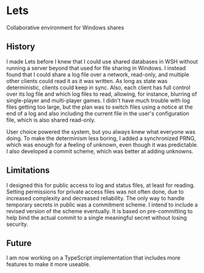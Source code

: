# Lets
Collaborative environment for Windows shares

## History
I made Lets before I knew that I could use shared databases in WSH without running a server beyond that used for file sharing in Windows. I instead found that I could share a log file over a network, read-only, and multiple other clients could read it as it was written. As long as state was deterministic, clients could keep in sync. Also, each client has full control over its log file and which log files to read, allowing, for instance, blurring of single-player and multi-player games. I didn't have much trouble with log files getting too large, but the plan was to switch files using a notice at the end of a log and also including the current file in the user's configuration file, which is also shared read-only.

User choice powered the system, but you always knew what everyone was doing. To make the determinism less boring, I added a synchronized PRNG, which was enough for a feeling of unknown, even though it was predictable. I also developed a commit scheme, which was better at adding unknowns.

## Limitations 
I designed this for public access to log and status files, at least for reading. Setting permissions for private access files was not often done, due to increased complexity and decreased reliability. The only way to handle temporary secrets in public was a commitment scheme. I intend to include a revised version of the scheme eventually. It is based on pre-committing to help bind the actual commit to a single meaningful secret without losing security.

## Future
I am now working on a TypeScript implementation that includes more features to make it more useable.